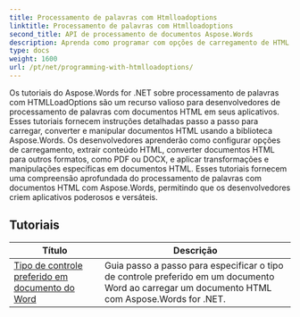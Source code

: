 ```yaml
---
title: Processamento de palavras com Htmlloadoptions
linktitle: Processamento de palavras com Htmlloadoptions
second_title: API de processamento de documentos Aspose.Words
description: Aprenda como programar com opções de carregamento de HTML no Aspose.Words for .NET. Os tutoriais guiam você pelos diferentes recursos de carregamento de documentos HTML.
type: docs
weight: 1600
url: /pt/net/programming-with-htmlloadoptions/
---
```

Os tutoriais do Aspose.Words for .NET sobre processamento de palavras com HTMLLoadOptions são um recurso valioso para desenvolvedores de processamento de palavras com documentos HTML em seus aplicativos. Esses tutoriais fornecem instruções detalhadas passo a passo para carregar, converter e manipular documentos HTML usando a biblioteca Aspose.Words. Os desenvolvedores aprenderão como configurar opções de carregamento, extrair conteúdo HTML, converter documentos HTML para outros formatos, como PDF ou DOCX, e aplicar transformações e manipulações específicas em documentos HTML. Esses tutoriais fornecem uma compreensão aprofundada do processamento de palavras com documentos HTML com Aspose.Words, permitindo que os desenvolvedores criem aplicativos poderosos e versáteis.

 ## Tutoriais
| Título | Descrição |
| --- | --- |
| [Tipo de controle preferido em documento do Word](./preferred-control-type/) | Guia passo a passo para especificar o tipo de controle preferido em um documento Word ao carregar um documento HTML com Aspose.Words for .NET. |